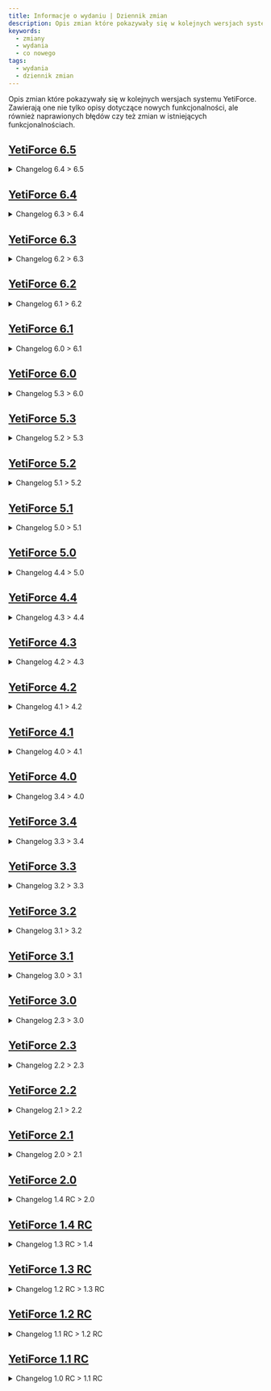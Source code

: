 ```yaml
---
title: Informacje o wydaniu | Dziennik zmian
description: Opis zmian które pokazywały się w kolejnych wersjach systemu YetiForce.
keywords:
  - zmiany
  - wydania
  - co nowego
tags:
  - wydania
  - dziennik zmian
---
```


Opis zmian które pokazywały się w kolejnych wersjach systemu YetiForce. Zawierają one nie tylko opisy dotyczące nowych funkcjonalności, ale również naprawionych błędów czy też zmian w istniejących funkcjonalnościach.

## [YetiForce 6.5](https://github.com/YetiForceCompany/UpdatePackages/blob/developer/YetiForce%20CRM%206.x.x/6.4.0_to_6.5.0/Changelog.txt)

<details>
  <summary>Changelog 6.4 > 6.5</summary>

```ini reference title="6.4.0 > 6.5.0"
https://github.com/YetiForceCompany/UpdatePackages/blob/developer/YetiForce%20CRM%206.x.x/6.4.0_to_6.5.0/Changelog.txt
```

</details>

## [YetiForce 6.4](https://github.com/YetiForceCompany/UpdatePackages/blob/developer/YetiForce%20CRM%206.x.x/6.3.0_to_6.4.0/Changelog.txt)

<details>
  <summary>Changelog 6.3 > 6.4</summary>

```ini reference title="6.3.0 > 6.4.0"
https://github.com/YetiForceCompany/UpdatePackages/blob/developer/YetiForce%20CRM%206.x.x/6.3.0_to_6.4.0/Changelog.txt
```

</details>

## [YetiForce 6.3](https://github.com/YetiForceCompany/UpdatePackages/blob/developer/YetiForce%20CRM%206.x.x/6.2.0_to_6.3.0/Changelog.txt)

<details>
  <summary>Changelog 6.2 > 6.3</summary>

```ini reference title="6.2.0 > 6.3.0"
https://github.com/YetiForceCompany/UpdatePackages/blob/developer/YetiForce%20CRM%206.x.x/6.2.0_to_6.3.0/Changelog.txt
```

</details>

## [YetiForce 6.2](https://github.com/YetiForceCompany/UpdatePackages/blob/developer/YetiForce%20CRM%206.x.x/6.1.0_to_6.2.0/Changelog.txt)

<details>
  <summary>Changelog 6.1 > 6.2</summary>

```ini reference title="6.1.0 > 6.2.0"
https://github.com/YetiForceCompany/UpdatePackages/blob/developer/YetiForce%20CRM%206.x.x/6.1.0_to_6.2.0/Changelog.txt
```

</details>

## [YetiForce 6.1](https://github.com/YetiForceCompany/UpdatePackages/blob/developer/YetiForce%20CRM%206.x.x/6.0.0_to_6.1.0/Changelog.txt)

<details>
  <summary>Changelog 6.0 > 6.1</summary>

```ini reference title="6.0.0 > 6.1.0"
https://github.com/YetiForceCompany/UpdatePackages/blob/developer/YetiForce%20CRM%206.x.x/6.0.0_to_6.1.0/Changelog.txt
```

</details>

## [YetiForce 6.0](https://github.com/YetiForceCompany/UpdatePackages/blob/developer/YetiForce%20CRM%205.x.x/5.3.0_to_6.0.0/Changelog.txt)

<details>
  <summary>Changelog 5.3 > 6.0</summary>

```ini reference title="5.3.0 > 6.0.0"
https://github.com/YetiForceCompany/UpdatePackages/blob/developer/YetiForce%20CRM%205.x.x/5.3.0_to_6.0.0/Changelog.txt
```

</details>

## [YetiForce 5.3](https://github.com/YetiForceCompany/UpdatePackages/blob/developer/YetiForce%20CRM%205.x.x/5.2.0_to_5.3.0/Changelog.txt)

<details>
  <summary>Changelog 5.2 > 5.3</summary>

```ini reference title="5.2.0 > 5.3.0"
https://github.com/YetiForceCompany/UpdatePackages/blob/developer/YetiForce%20CRM%205.x.x/5.2.0_to_5.3.0/Changelog.txt
```

</details>

## [YetiForce 5.2](https://github.com/YetiForceCompany/UpdatePackages/blob/developer/YetiForce%20CRM%205.x.x/5.1.0_to_5.2.0/Changelog.txt)

<details>
  <summary>Changelog 5.1 > 5.2</summary>

```ini reference title="5.1.0 > 5.2.0"
https://github.com/YetiForceCompany/UpdatePackages/blob/developer/YetiForce%20CRM%205.x.x/5.1.0_to_5.2.0/Changelog.txt
```

</details>

## [YetiForce 5.1](https://github.com/YetiForceCompany/UpdatePackages/blob/developer/YetiForce%20CRM%205.x.x/5.0.0_to_5.1.0/Changelog.txt)

<details>
  <summary>Changelog 5.0 > 5.1</summary>

```ini reference title="5.0.0 > 5.1.0"
https://github.com/YetiForceCompany/UpdatePackages/blob/developer/YetiForce%20CRM%205.x.x/5.0.0_to_5.1.0/Changelog.txt
```

</details>

## [YetiForce 5.0](https://github.com/YetiForceCompany/UpdatePackages/blob/developer/YetiForce%20CRM%206.x.x/6.3.0_to_6.4.0/Changelog.txt)

<details>
  <summary>Changelog 4.4 > 5.0</summary>

```ini reference title="4.4.0 > 5.0.0"
https://github.com/YetiForceCompany/UpdatePackages/blob/developer/YetiForce%20CRM%204.x.x/4.4.0_to_5.0.0/Changelog.txt
```

</details>

## [YetiForce 4.4](https://github.com/YetiForceCompany/UpdatePackages/blob/developer/YetiForce%20CRM%204.x.x/4.3.0_to_4.4.0/Changelog.txt)

<details>
  <summary>Changelog 4.3 > 4.4</summary>

```ini reference title="4.3.0 > 4.4.0"
https://github.com/YetiForceCompany/UpdatePackages/blob/developer/YetiForce%20CRM%204.x.x/4.3.0_to_4.4.0/Changelog.txt
```

</details>

## [YetiForce 4.3](https://github.com/YetiForceCompany/UpdatePackages/blob/developer/YetiForce%20CRM%204.x.x/4.2.0_to_4.3.0/Changelog.txt)

<details>
  <summary>Changelog 4.2 > 4.3</summary>

```ini reference title="4.2.0 > 4.3.0"
https://github.com/YetiForceCompany/UpdatePackages/blob/developer/YetiForce%20CRM%204.x.x/4.2.0_to_4.3.0/Changelog.txt
```

</details>

## [YetiForce 4.2](https://github.com/YetiForceCompany/UpdatePackages/blob/developer/YetiForce%20CRM%204.x.x/4.1.0_to_4.2.0/Changelog.txt)

<details>
  <summary>Changelog 4.1 > 4.2</summary>

```ini reference title="4.1.0 > 4.2.0"
https://github.com/YetiForceCompany/UpdatePackages/blob/developer/YetiForce%20CRM%204.x.x/4.1.0_to_4.2.0/Changelog.txt
```

</details>

## [YetiForce 4.1](https://github.com/YetiForceCompany/UpdatePackages/blob/developer/YetiForce%20CRM%204.x.x/4.0.0_to_4.1.0/Changelog.txt)

<details>
  <summary>Changelog 4.0 > 4.1</summary>

```ini reference title="4.0.0 > 4.1.0"
https://github.com/YetiForceCompany/UpdatePackages/blob/developer/YetiForce%20CRM%204.x.x/4.0.0_to_4.1.0/Changelog.txt
```

</details>

## [YetiForce 4.0](https://github.com/YetiForceCompany/UpdatePackages/blob/developer/YetiForce%20CRM%203.x.x/3.4.0_to_4.0.0/Changelog.txt)

<details>
  <summary>Changelog 3.4 > 4.0</summary>

```ini reference title="3.4.0 > 4.0.0"
https://github.com/YetiForceCompany/UpdatePackages/blob/developer/YetiForce%20CRM%203.x.x/3.4.0_to_4.0.0/Changelog.txt
```

</details>

## [YetiForce 3.4](https://github.com/YetiForceCompany/UpdatePackages/blob/developer/YetiForce%20CRM%203.x.x/3.3.0_to_3.4.0/Changelog.txt)

<details>
  <summary>Changelog 3.3 > 3.4</summary>

```ini reference title="3.3.0 > 3.4.0"
https://github.com/YetiForceCompany/UpdatePackages/blob/developer/YetiForce%20CRM%203.x.x/3.3.0_to_3.4.0/Changelog.txt
```

</details>

## [YetiForce 3.3](https://github.com/YetiForceCompany/UpdatePackages/blob/developer/YetiForce%20CRM%203.x.x/3.2.0_to_3.3.0/Changelog.txt)

<details>
  <summary>Changelog 3.2 > 3.3</summary>

```ini reference title="3.2.0 > 3.3.0"
https://github.com/YetiForceCompany/UpdatePackages/blob/developer/YetiForce%20CRM%203.x.x/3.2.0_to_3.3.0/Changelog.txt
```

</details>

## [YetiForce 3.2](https://github.com/YetiForceCompany/UpdatePackages/blob/developer/YetiForce%20CRM%203.x.x/3.1.0_to_3.2.0/Changelog.txt)

<details>
  <summary>Changelog 3.1 > 3.2</summary>

```ini reference title="3.1.0 > 3.2.0"
https://github.com/YetiForceCompany/UpdatePackages/blob/developer/YetiForce%20CRM%203.x.x/3.1.0_to_3.2.0/Changelog.txt
```

</details>

## [YetiForce 3.1](https://github.com/YetiForceCompany/UpdatePackages/blob/developer/YetiForce%20CRM%203.x.x/3.0.0_to_3.1.0/Changelog.txt)

<details>
  <summary>Changelog 3.0 > 3.1</summary>

```ini reference title="3.0.0 > 3.1.0"
https://github.com/YetiForceCompany/UpdatePackages/blob/developer/YetiForce%20CRM%203.x.x/3.0.0_to_3.1.0/Changelog.txt
```

</details>

## [YetiForce 3.0](https://github.com/YetiForceCompany/UpdatePackages/blob/developer/YetiForce%20CRM%202.x.x/2.3.0_to_3.0.0/Changelog.txt)

<details>
  <summary>Changelog 2.3 > 3.0</summary>

```ini reference title="2.3.0 > 3.0.0"
https://github.com/YetiForceCompany/UpdatePackages/blob/developer/YetiForce%20CRM%202.x.x/2.3.0_to_3.0.0/Changelog.txt
```

</details>

## [YetiForce 2.3](https://github.com/YetiForceCompany/UpdatePackages/blob/developer/YetiForce%20CRM%202.x.x/2.2.0_to_2.3.0/Changelog.txt)

<details>
  <summary>Changelog 2.2 > 2.3</summary>

```ini reference title="2.2.0 > 2.3.0"
https://github.com/YetiForceCompany/UpdatePackages/blob/developer/YetiForce%20CRM%202.x.x/2.2.0_to_2.3.0/Changelog.txt
```

</details>

## [YetiForce 2.2](https://github.com/YetiForceCompany/UpdatePackages/blob/developer/YetiForce%20CRM%202.x.x/2.1.0_to_2.2.0/Changelog.txt)

<details>
  <summary>Changelog 2.1 > 2.2</summary>

```ini reference title="2.1.0 > 2.2.0"
https://github.com/YetiForceCompany/UpdatePackages/blob/developer/YetiForce%20CRM%202.x.x/2.1.0_to_2.2.0/Changelog.txt
```

</details>

## [YetiForce 2.1](https://github.com/YetiForceCompany/UpdatePackages/blob/developer/YetiForce%20CRM%202.x.x/2.0.0_to_2.1.0/Changelog.txt)

<details>
  <summary>Changelog 2.0 > 2.1</summary>

```ini reference title="2.0.0 > 2.1.0"
https://github.com/YetiForceCompany/UpdatePackages/blob/developer/YetiForce%20CRM%202.x.x/2.0.0_to_2.1.0/Changelog.txt
```

</details>

## [YetiForce 2.0](https://github.com/YetiForceCompany/UpdatePackages/blob/developer/YetiForce%20CRM%201.x.x/1.4.0RC_to_2.0.0/Changelog.txt)

<details>
  <summary>Changelog 1.4 RC > 2.0</summary>

```ini reference title="1.4.0RC > 2.0.0"
https://github.com/YetiForceCompany/UpdatePackages/blob/developer/YetiForce%20CRM%201.x.x/1.4.0RC_to_2.0.0/Changelog.txt
```

</details>

## [YetiForce 1.4 RC](https://github.com/YetiForceCompany/UpdatePackages/blob/developer/YetiForce%20CRM%201.x.x/1.3.0RC_to_1.4.0RC/Changelog.txt)

<details>
  <summary>Changelog 1.3 RC > 1.4</summary>

```ini reference title="1.3.0 RC > 1.4.0 RC"
https://github.com/YetiForceCompany/UpdatePackages/blob/developer/YetiForce%20CRM%201.x.x/1.3.0RC_to_1.4.0RC/Changelog.txt
```

</details>

## [YetiForce 1.3 RC](https://github.com/YetiForceCompany/UpdatePackages/blob/developer/YetiForce%20CRM%201.x.x/1.2.0RC_to_1.3.0RC/Changelog.txt)

<details>
  <summary>Changelog 1.2 RC > 1.3 RC</summary>

```ini reference title="1.2.0 RC > 1.3.0 RC"
https://github.com/YetiForceCompany/UpdatePackages/blob/developer/YetiForce%20CRM%201.x.x/1.2.0RC_to_1.3.0RC/Changelog.txt
```

</details>

## [YetiForce 1.2 RC](https://github.com/YetiForceCompany/UpdatePackages/blob/developer/YetiForce%20CRM%201.x.x/1.1.0RC_to_1.2.0RC/Changelog.txt)

<details>
  <summary>Changelog 1.1 RC > 1.2 RC</summary>

```ini reference title="1.1.0 RC > 1.2.0 RC"
https://github.com/YetiForceCompany/UpdatePackages/blob/developer/YetiForce%20CRM%201.x.x/1.1.0RC_to_1.2.0RC/Changelog.txt
```

</details>

## [YetiForce 1.1 RC](https://github.com/YetiForceCompany/UpdatePackages/blob/developer/YetiForce%20CRM%201.x.x/1.0.0RC_to_1.1.0RC/Changelog.txt)

<details>
  <summary>Changelog 1.0 RC > 1.1 RC</summary>

```ini reference title="1.0.0 RC > 1.1.0 RC"
https://github.com/YetiForceCompany/UpdatePackages/blob/developer/YetiForce%20CRM%201.x.x/1.0.0RC_to_1.1.0RC/Changelog.txt
```

</details>
